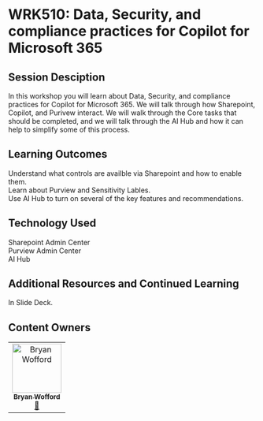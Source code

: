 # WRK510: Data, Security, and compliance practices for Copilot for Microsoft 365

## Session Desciption

In this workshop you will learn about Data, Security, and compliance practices for Copilot for Microsoft 365.   We will talk through how Sharepoint, Copilot, and Purivew interact.   We will walk through the Core tasks that should be completed, and we will talk through the AI Hub and how it can help to simplify some of this process.

## Learning Outcomes
Understand what controls are availble via Sharepoint and how to enable them.\
Learn about Purview and Sensitivity Lables.\
Use AI Hub to turn on several of the key features and recommendations.

## Technology Used
Sharepoint Admin Center\
Purview Admin Center\
AI Hub 

## Additional Resources and Continued Learning
In Slide Deck.

## Content Owners


<!-- ALL-CONTRIBUTORS-LIST:START - Do not remove or modify this section -->

<table>
<tr>
    <td align="center"><a href="http://learnanalytics.microsoft.com">
        <img src="https://github.com/brwoff.png" width="100px;" alt="Bryan Wofford
"/><br />
        <sub><b>Bryan Wofford
</b></sub></a><br />
            <a href="https://github.com/brwoff" title="talk">📢</a> 
    </td>
</tr></table>

<!-- ALL-CONTRIBUTORS-LIST:END -->


